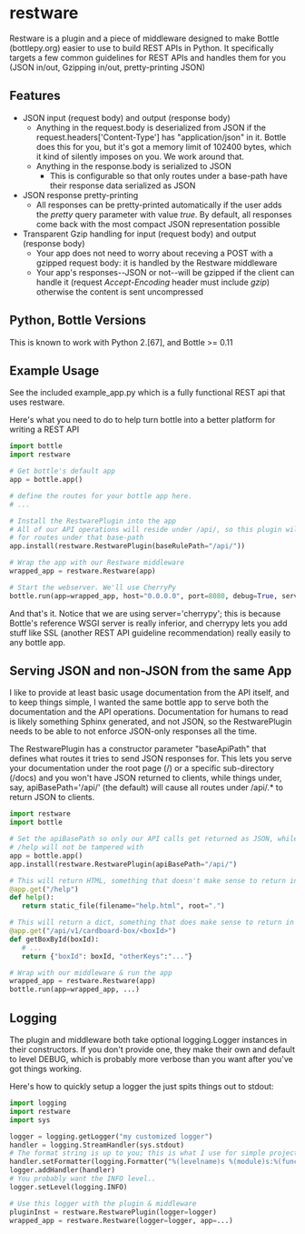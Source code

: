 restware
========

Restware is a plugin and a piece of middleware designed to make Bottle (bottlepy.org) easier to use to build REST APIs in Python. It specifically targets a few common guidelines for REST APIs and handles them for you (JSON in/out, Gzipping in/out, pretty-printing JSON) 

Features
--------
* JSON input (request body) and output (response body)
    * Anything in the request.body is deserialized from JSON if the request.headers['Content-Type'] has "application/json" in it. Bottle does this for you, but it's got a memory limit of 102400 bytes, which it kind of silently imposes on you. We work around that.
    * Anything in the response.body is serialized to JSON
        * This is configurable so that only routes under a base-path have their response data serialized as JSON
* JSON response pretty-printing 
    * All responses can be pretty-printed automatically if the user adds the _pretty_ query parameter with value _true_. By default, all responses come back with the most compact JSON representation possible
* Transparent Gzip handling for input (request body) and output (response body)
    * Your app does not need to worry about receving a POST with a gzipped request body: it is handled by the Restware middleware
    * Your app's responses--JSON or not--will be gzipped if the client can handle it (request _Accept-Encoding_ header must include _gzip_) otherwise the content is sent uncompressed

Python, Bottle Versions
-----------------------
This is known to work with Python 2.[67], and Bottle >= 0.11

Example Usage
-------------
See the included example_app.py which is a fully functional REST api that uses restware.

Here's what you need to do to help turn bottle into a better platform for writing a REST API

```python
import bottle
import restware

# Get bottle's default app
app = bottle.app()

# define the routes for your bottle app here.
# ...

# Install the RestwarePlugin into the app
# All of our API operations will reside under /api/, so this plugin will only do its JSON magic
# for routes under that base-path
app.install(restware.RestwarePlugin(baseRulePath="/api/"))

# Wrap the app with our Restware middleware
wrapped_app = restware.Restware(app)

# Start the webserver. We'll use CherryPy
bottle.run(app=wrapped_app, host="0.0.0.0", port=8080, debug=True, server='cherrypy')
```

And that's it. Notice that we are using server='cherrypy'; this is because Bottle's reference WSGI server is really inferior, and cherrypy lets you add stuff like SSL (another REST API guideline recommendation) really easily to any bottle app.


Serving JSON and non-JSON from the same App
-------------------------------------------
I like to provide at least basic usage documentation from the API itself, and to keep things simple, I wanted the same bottle app to serve both the documentation and the API operations. Documentation for humans to read is likely something Sphinx generated, and not JSON, so the RestwarePlugin needs to be able to not enforce JSON-only responses all the time.

The RestwarePlugin has a constructor parameter "baseApiPath" that defines what routes it tries to send JSON responses for. This lets you serve your documentation under the root page (/) or a specific sub-directory (/docs) and you won't have JSON returned to clients, while things under, say, apiBasePath='/api/' (the default) will cause all routes under /api/.* to return JSON to clients.

```python
import restware
import bottle

# Set the apiBasePath so only our API calls get returned as JSON, while 
# /help will not be tampered with
app = bottle.app()
app.install(restware.RestwarePlugin(apiBasePath="/api/")

# This will return HTML, something that doesn't make sense to return in JSON
@app.get("/help")
def help():
   return static_file(filename="help.html", root=".")

# This will return a dict, something that does make sense to return in JSON
@app.get("/api/v1/cardboard-box/<boxId>")
def getBoxById(boxId):
   # ...
   return {"boxId": boxId, "otherKeys":"..."}

# Wrap with our middleware & run the app
wrapped_app = restware.Restware(app)
bottle.run(app=wrapped_app, ...)
```

Logging
-------
The plugin and middleware both take optional logging.Logger instances in their constructors. If you don't provide one, they make their own and default to level DEBUG, which is probably more verbose than you want after you've got things working.

Here's how to quickly setup a logger the just spits things out to stdout:
```python
import logging
import restware
import sys

logger = logging.getLogger("my customized logger")
handler = logging.StreamHandler(sys.stdout)
# The format string is up to you; this is what I use for simple projects
handler.setFormatter(logging.Formatter("%(levelname)s %(module)s:%(funcName)s %(asctime)s | %(message)s"))
logger.addHandler(handler)
# You probably want the INFO level..
logger.setLevel(logging.INFO)

# Use this logger with the plugin & middleware
pluginInst = restware.RestwarePlugin(logger=logger)
wrapped_app = restware.Restware(logger=logger, app=...)
```

